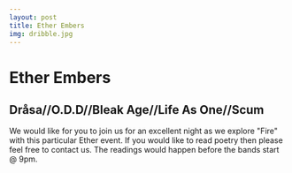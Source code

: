 ```yaml
---
layout: post
title: Ether Embers
img: dribble.jpg
---
```



# Ether Embers
##  Dråsa//O.D.D//Bleak Age//Life As One//Scum

We would like for you to join us for an excellent night as we explore "Fire" with this particular Ether event. If you would like to read poetry then please feel free to contact us. The readings would happen before the bands start @ 9pm.
